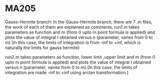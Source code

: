 # MA205
Gauss-Hermite branch:
In the Gauss-Hermite branch, there are 7 .m files, the work of each of them are explained as comments.
run1.m takes parameters as function and m (from 0 upto m point formula is applied) and plots the value of integral I 
obtained versus n (parameter, varies from 0 to m).(In this case, the limits of integration is from -inf to +inf, which is naturally the limits for gauss hermite)

run2.m takes parameters as function, lower limit ,upper limit and m (from 0 upto m point formula is applied) and plots the value of integral I 
obtained versus n (parameter, varies from 0 to m).(In this case, the limits of integration are made -inf to +inf using arctan transformation.)
